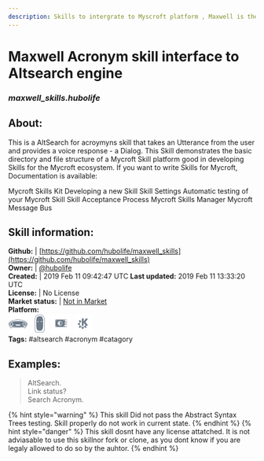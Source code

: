 ```yaml
---
description: Skills to intergrate to Myscroft platform , Maxwell is the project name
---
```


# Maxwell Acronym skill interface to Altsearch engine  
### _maxwell_skills.hubolife_  
## About:  
This is a AltSearch for acroymyns skill that takes an Utterance from the user and provides a voice response - a Dialog. This Skill demonstrates the basic directory and file structure of a Mycroft Skill platform good in developing Skills for the Mycroft ecosystem.
If you want to write Skills for Mycroft, Documentation is available:

Mycroft Skills Kit
Developing a new Skill
Skill Settings
Automatic testing of your Mycroft Skill
Skill Acceptance Process
Mycroft Skills Manager
Mycroft Message Bus


## Skill information:  
**Github:** | [https://github.com/hubolife/maxwell_skills](https://github.com/hubolife/maxwell_skills)  
**Owner:** | [@hubolife](https://github.com/hubolife)  
**Created:** | 2019 Feb 11 09:42:47 UTC  **Last updated:** 2019 Feb 11 13:33:20 UTC  
**License:** | No License  
**Market status:** | [Not in Market](https://market.mycroft.ai/skill/)  
**Platform:**  
 ![Mark I](../.gitbook/assets/mark-1-icon.png)  ![Mark II](../.gitbook/assets/mark-2-icon.png)  ![Picroft](../.gitbook/assets/picroft-icon.png)  ![plasmoid](../.gitbook/assets/kde.png)   
**Tags:** \#altsearch \#acronym \#catagory   
## Examples:  
> AltSearch.  
> Link status?  
> Search Acronym.  
  
{% hint style="warning" %}
This skill Did not pass the Abstract Syntax Trees testing. Skill properly do not work in current state.
{% endhint %}
{% hint style="danger" %}
This skill dosnt have any license attatched. It is not adviasable to use this skillnor fork or clone, as you dont know if you are legaly allowed to do so by the auhtor.
{% endhint %}
